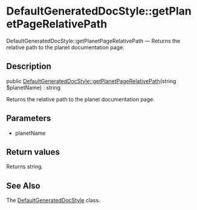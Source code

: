 DefaultGeneratedDocStyle::getPlanetPageRelativePath
================

DefaultGeneratedDocStyle::getPlanetPageRelativePath — Returns the relative path to the planet documentation page.

Description
---------------


public [DefaultGeneratedDocStyle::getPlanetPageRelativePath](https://github.com/lingtalfi/DocTools/blob/master/doc/api/DocTools/GeneratedDocStyle/DefaultGeneratedDocStyle/getPlanetPageRelativePath.md)(string $planetName) : string




Returns the relative path to the planet documentation page.




Parameters
--------------


- planetName
    


Return values
----------------

Returns string.









See Also
-----------

The [DefaultGeneratedDocStyle](https://github.com/lingtalfi/DocTools/blob/master/doc/api/DocTools/GeneratedDocStyle/DefaultGeneratedDocStyle.md) class.
